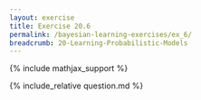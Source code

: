 ```yaml
---
layout: exercise
title: Exercise 20.6
permalink: /bayesian-learning-exercises/ex_6/
breadcrumb: 20-Learning-Probabilistic-Models
---
```


{% include mathjax_support %}

<div><i class="arrow-up loader" data-chapter="bayesian-learning-exercises" data-exercise="ex_6" data-rating="0"></i></div>
{% include_relative question.md %}
